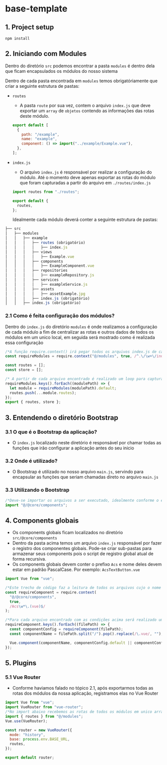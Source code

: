 # base-template

## 1. Project setup

```
npm install
```

## 2. Iniciando com Modules

Dentro do diretório `src` podemos encontrar a pasta `modules` é dentro dela que ficam encapsulados os módulos do nosso sistema

Dentro de cada pasta encontrada em `modules` temos obrigatóriamente que criar a seguinte estrutura de pastas:

- `routes`
  - A pasta `route` por sua vez, contem o arquivo `index.js` que deve exportar um `array` de `objetos` contendo as informações das rotas deste módulo.
  ```javascript
  export default [
    {
      path: "/example",
      name: "example",
      component: () => import("../example/Example.vue"),
    },
  ];
  ```
- `index.js`

  - O arquivo `index.js` é responsável por realizar a configuração do módulo. Até o momento deve apenas exportar as rotas do módulo que foram capturadas a partir do arquivo em `./routes/index.js`

  ```javascript
  import routes from "./routes";

  export default {
    routes,
  };
  ```

  Idealmente cada módulo deverá conter a seguinte estrutura de pastas:

```javascript
├── src
│   ├── modules
│   │   ├── example
│   │   │   ├── routes (obrigatório)
│   │   │   │   ├── index.js
│   │   │   ├── views
│   │   │   │   ├── Example.vue
│   │   │   ├── components
│   │   │   │   ├── ExampleComponent.vue
│   │   │   ├── repositories
│   │   │   │   ├── exampleRepository.js
│   │   │   ├── services
│   │   │   │   ├── exampleService.js
│   │   │   ├── assets
│   │   │   │   ├── assetExample.jpg
│   │   │   ├── index.js (obrigatório)
│   │   ├── index.js (obrigatório)
```

### 2.1 Como é feita configuração dos módulos?

Dentro do `index.js` do diretório `modules` é onde realizamos a configuração de cada módulo a fim de centralizar as rotas e outros dados de todos os módulos em um unico local, em seguida será mostrado como é realizada essa configuração

```javascript
/*A função require.context() irá pegar todos os arquivos index.js de cada módulo*/
const requireModules = require.context("@/modules", true, /^.\/\w+\/index\.js/);

const routes = [];
const store = [];

/* A partir de cada arquivo encontrado é realizado um loop para capturar os objetos contendo as rotas de cada módulo e enviar para dentro do array routes*/
requireModules.keys().forEach((modulePath) => {
  let module = requireModules(modulePath).default;
  routes.push(...module.routes);
});
export { routes, store };
```

## 3. Entendendo o diretório Bootstrap

### 3.1 O que é o Bootstrap da aplicação?

- O `index.js` localizado neste diretório é responsável por chamar todas as funções que irão configurar a aplicação antes do seu inicio

### 3.2 Onde é utilizado?

- O Bootstrap é utilizado no nosso arquivo `main.js`, servindo para encapsular as funções que seriam chamadas direto no arquivo `main.js`

### 3.3 Utilizando o Bootstrap

```javascript
/*Deve-se importar os arquivos a ser executado, idealmente conforme o exemplo abaixo para que o arquivo já seja executado junto com a importação*/
import "@/@core/components";
```

## 4. Components globais

- Os components globais ficam localizados no diretório `src/@core/components`
- Dentro da pasta acima temos um arquivo `index.js` responsável por fazer o registro dos componentes globais. Pode-se criar sub-pastas para armazenar seus components pois o script de registro global atual de forma recursiva.
- Os components globais devem conter o prefixo `Acs` e nome deles devem estar em padrão PascalCase. Por exemplo: `AcsTextButton.vue`

```javascript
import Vue from "vue";

/*Este trecho de código faz a leitura de todos os arquivos cujo o nome comece com Acs e termine com .vue no diretório components e suas subpastas*/
const requireComponent = require.context(
  "@/@core/components",
  true,
  /Acs\w*\.(vue)$/
);

/*Para cada arquivo encontrado com as condições acima será realizado um loop que registrará o nome do component e o arquivo do component em questão*/
requireComponent.keys().forEach((filePath) => {
  const componentConfig = requireComponent(filePath);
  const componentName = filePath.split("/").pop().replace(/\.vue/, "");

  Vue.component(componentName, componentConfig.default || componentConfig);
});
```

## 5. Plugins

### 5.1 Vue Router

- Conforme haviamos falado no tópico 2.1, após exportarmos todas as rotas dos módulos da nossa aplicação, registramos elas no Vue Router

```javascript
import Vue from "vue";
import VueRouter from "vue-router";
/*No import abaixo recebemos as rotas de todos os módulos em unico array*/
import { routes } from "@/modules";
Vue.use(VueRouter);

const router = new VueRouter({
  mode: "history",
  base: process.env.BASE_URL,
  routes,
});

export default router;
```
